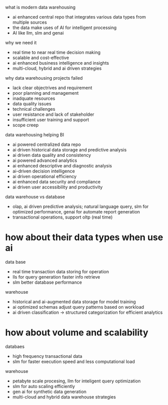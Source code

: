 what is modern data warehousing
- ai enhanced central repo that integrates various data types from multiple sources
- the data make uses of AI for intelligent processing
- AI like llm, slm and genai

why we need it
- real time to near real time decision making
- scalable and cost-effective 
- ai enhanced business intelligence and insights
- multi-cloud, hybrid and ai driven strategies

why data warehousing projects failed
- lack clear objectrives and requirement
- poor planning and management
- inadquate resources
- data quality issues
- technical challenges
- user resistance and lack of stakeholder
- insufficient user training and support
- scope creep

data warehousing helping BI
- ai powered centralized data repo
- ai driven historical data storage and predictive analysis
- ai driven data quality and consistency
- ai powered advanced analytics
- ai enhanced descriptive and diagnostic analysis
- ai-driven decision intelligence
- ai driven operational efficiency
- ai enhanced data security and compliance
- ai driven user accessibility and productivity

data warehouse vs database
- olap, ai driven predictive analysis; natural language query, slm for optimized performance, genai for automate report generation
- transactional operations, support oltp (real time)

# how about their data types when use ai

data base
- real time transaction data storing for operation
- lls for query generation faster info retrieve
- slm better database performance

warehouse
- historical and ai-augmented data storage for model training
- ai optimized schemas adjust query patterns based on workload
- ai driven classification -> structured categorization for efficient analytics

# how about volume and scalability
databaes
- high frequency transactional data
- slm for faster execution speed and less computational load

warehouse
- petabyte scale procesing, llm for inteligent query optimization
- slm for auto scaling efficiently
- gen ai for synthetic data generation
- multi-cloud and hybrid data warehouse strategies
